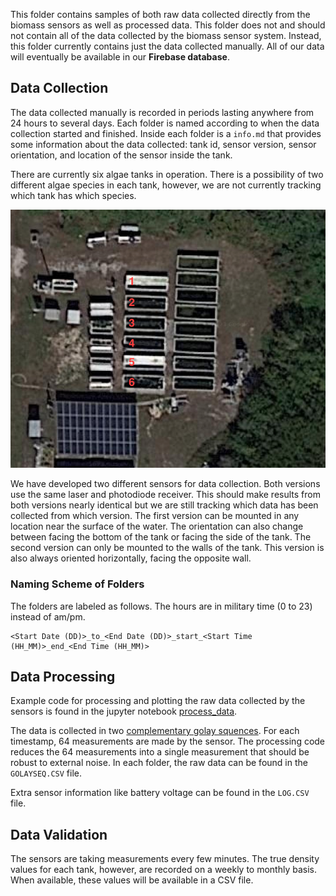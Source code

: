 This folder contains samples of both raw data collected directly from the biomass sensors as well as processed data. This folder does not and should not contain all of the data collected by the biomass sensor system. Instead, this folder currently contains just the data collected manually. All of our data will eventually be available in our **Firebase database**.

## Data Collection

The data collected manually is recorded in periods lasting anywhere from 24 hours to several days. Each folder is named according to when the data collection started and finished. Inside each folder is a `info.md` that provides some information about the data collected: tank id, sensor version, sensor orientation, and location of the sensor inside the tank. 

There are currently six algae tanks in operation. There is a possibility of two different algae species in each tank, however, we are not currently tracking which tank has which species. 

![tank layout](tank_layout.png)

We have developed two different sensors for data collection. Both versions use the same laser and photodiode receiver. This should make results from both versions nearly identical but we are still tracking which data has been collected from which version. The first version can be mounted in any location near the surface of the water. The orientation can also change between facing the bottom of the tank or facing the side of the tank. The second version can only be mounted to the walls of the tank. This version is also always oriented horizontally, facing the opposite wall.

### Naming Scheme of Folders
The folders are labeled as follows. The hours are in military time (0 to 23) instead of am/pm.

```
<Start Date (DD)>_to_<End Date (DD)>_start_<Start Time (HH_MM)>_end_<End Time (HH_MM)> 
```

## Data Processing

Example code for processing and plotting the raw data collected by the sensors is found in the jupyter notebook [process_data](process_data.ipynb).

The data is collected in two [complementary golay squences](https://en.wikipedia.org/wiki/Complementary_sequences). For each timestamp, 64 measurements are made by the sensor. The processing code reduces the 64 measurements into a single measurement that should be robust to external noise. In each folder, the raw data can be found in the `GOLAYSEQ.CSV` file. 

Extra sensor information like battery voltage can be found in the `LOG.CSV` file.

##  Data Validation

The sensors are taking measurements every few minutes. The true density values for each tank, however, are recorded on a weekly to monthly basis. When available, these values will be available in a CSV file. 

